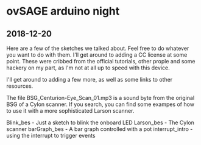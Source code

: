 # ovSAGE arduino night

## 2018-12-20

Here are a few of the sketches we talked about. Feel free to do whatever you
want to do with them. I'll get around to adding a CC license at some point.
These were cribbed from the official tutorials, other prople and some hackery
on my part, as I'm not at all up to speed with this device.

I'll get around to adding a few more, as well as some links to other resources.

The file BSG_Centurion-Eye_Scan_01.mp3 is a sound byte from the original BSG of
a Cylon scanner. If you search, you can find some exampes of how to use it with
a more sophisticated Larson scanner.


Blink_bes - Just a sketch to blink the onboard LED
Larson_bes - The Cylon scanner
barGraph_bes - A bar graph controlled with a pot
interrupt_intro - using the interrupt to trigger events

